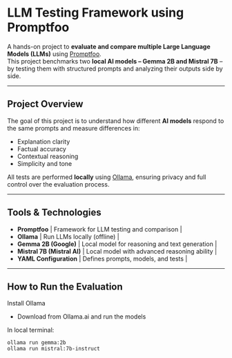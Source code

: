 # LLM Testing Framework using Promptfoo

A hands-on project to **evaluate and compare multiple Large Language Models (LLMs)** using [Promptfoo](https://promptfoo.dev/).  
This project benchmarks two **local AI models – Gemma 2B and Mistral 7B** – by testing them with structured prompts and analyzing their outputs side by side.

---

## Project Overview

The goal of this project is to understand how different **AI models** respond to the same prompts and measure differences in:
- Explanation clarity  
- Factual accuracy  
- Contextual reasoning  
- Simplicity and tone

All tests are performed **locally** using [Ollama](https://ollama.ai/), ensuring privacy and full control over the evaluation process.

---

## Tools & Technologies

 - **Promptfoo** | Framework for LLM testing and comparison |
 - **Ollama** | Run LLMs locally (offline) |
 - **Gemma 2B (Google)** | Local model for reasoning and text generation |
 - **Mistral 7B (Mistral AI)** | Local model with advanced reasoning ability |
 - **YAML Configuration** | Defines prompts, models, and tests |

---
## How to Run the Evaluation

Install Ollama
 - Download from Ollama.ai and run the models

In local terminal:
```
ollama run gemma:2b
ollama run mistral:7b-instruct
```

